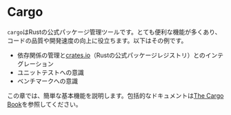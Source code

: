 <!--
# Cargo
-->
# Cargo

<!--
`cargo` is the official Rust package management tool. It has lots of really
useful features to improve code quality and developer velocity! These include
-->
`cargo`はRustの公式パッケージ管理ツールです。とても便利な機能が多くあり、コードの品質や開発速度の向上に役立ちます。以下はその例です。

<!--
- Dependency management and integration with [crates.io](https://crates.io) (the
  official Rust package registry)
- Awareness of unit tests
- Awareness of benchmarks
-->
- 依存関係の管理と[crates.io](https://crates.io)（Rustの公式パッケージレジストリ）とのインテグレーション
- ユニットテストへの意識
- ベンチマークへの意識

<!--
This chapter will go through some quick basics, but you can find the
comprehensive docs in [The Cargo Book](https://doc.rust-lang.org/cargo/).
-->
この章では、簡単な基本機能を説明します。包括的なドキュメントは[The Cargo Book](https://doc.rust-lang.org/cargo/)を参照してください。
